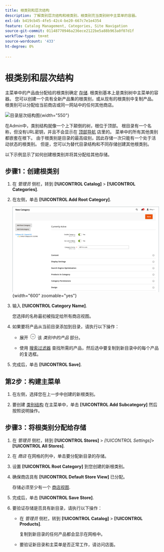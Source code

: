 ```yaml
---
title: 根类别和层次结构
description: 了解类别层次结构和根类别，根类别充当类别树中主菜单的容器。
exl-id: b419cb45-4fe5-42c4-be20-667c7e1e4354
feature: Catalog Management, Categories, Site Navigation
source-git-commit: 01148770946a236ece2122be5a88b963a0f07d1f
workflow-type: tm+mt
source-wordcount: '433'
ht-degree: 0%

---
```


# 根类别和层次结构

主菜单中的产品由分配给的根类别确定 [存储](../stores-purchase/stores.md#add-stores). 根类别基本上是类别树中主菜单的容器。 您可以创建一个具有全新产品集的根类别，或从现有的根类别中复制产品。 根类别可以分配给当前商店或同一网站中的任何其他商店。

![目录层次结构图](./assets/catalog-hierarchy-scope.svg){width="550"}

在Admin中，类别结构就像一个上下颠倒的树，根位于顶部。 根目录有一个名称，但没有URL密钥，并且不会显示在 [顶部导航](navigation-top.md) 店里的。 菜单中的所有其他类别都嵌套在根下。 由于根类别是目录的最高级别，因此存储一次只能有一个处于活动状态的根类别。 但是，您可以为替代目录结构和不同存储创建其他根类别。

以下示例显示了如何创建根类别并将其分配给其他存储。

## 步骤1：创建根类别

1. 在 _管理员_ 侧栏，转到 **[!UICONTROL Catalog]** > **[!UICONTROL Categories]**.

1. 在左侧，单击 **[!UICONTROL Add Root Category]**.

   ![新建根类别](./assets/category-root-ee.png){width="600" zoomable="yes"}

1. 输入 **[!UICONTROL Category Name]**.

   您选择的名称最初被指定给所有商店视图。

1. 如果要将产品从当前目录添加到目录，请执行以下操作：

   - 展开 ![扩展选择器](../assets/icon-display-expand.png) 该 _类别中的产品_ 部分。

   - 使用 [搜索过滤器](../getting-started/admin-grid-controls.md) 查找所需的产品，然后选中要复制到新目录中的每个产品的复选框。

1. 完成后，单击 **[!UICONTROL Save]**.

## 第2步：构建主菜单

1. 在左侧，选择您在上一步中创建的新根类别。

1. 要创建 [类别结构](category-create.md) 在主菜单中，单击 **[!UICONTROL Add Subcategory]** 然后按照说明操作。

## 步骤3：将根类别分配给存储

1. 在 _管理员_ 侧栏，转到 **[!UICONTROL Stores]** > _[!UICONTROL Settings]_>**[!UICONTROL All Stores]**.

1. 在 _商店_ 在网格的列中，单击要分配新目录的存储。

1. 设置 **[!UICONTROL Root Category]** 到您创建的新根类别。

1. 确保商店具有 **[!UICONTROL Default Store View]** 已分配。

   存储必须至少有一个 [商店视图](../stores-purchase/store-views.md).

1. 完成后，单击 **[!UICONTROL Save Store]**.

1. 要验证存储是否具有新目录，请执行以下操作：

   - 在 _管理员_ 侧栏，转到 **[!UICONTROL Catalog]** > **[!UICONTROL Products]**.

     复制到新目录的任何产品都会显示在网格中。

   - 要验证新目录和主菜单是否正常工作，请访问店面。
